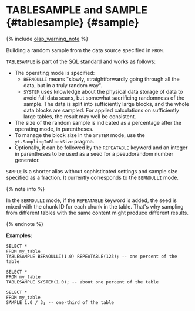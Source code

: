 # TABLESAMPLE and SAMPLE {#tablesample} {#sample}

{% include [olap_warning_note](../../../../../_includes/not_allow_for_olap_note.md) %}

Building a random sample from the data source specified in `FROM`.

`TABLESAMPLE` is part of the SQL standard and works as follows:

* The operating mode is specified:
  * `BERNOULLI` means "slowly, straightforwardly going through all the data, but in a truly random way".
  * `SYSTEM` uses knowledge about the physical data storage of data to avoid full data scans, but somewhat sacrificing randomness of the sample.
The data is split into sufficiently large blocks, and the whole data blocks are sampled. For applied calculations on sufficiently large tables, the result may well be consistent.
* The size of the random sample is indicated as a percentage after the operating mode, in parentheses.
* To manage the block size in the `SYSTEM` mode, use the `yt.SamplingIoBlockSize` pragma.
* Optionally, it can be followed by the `REPEATABLE` keyword and an integer in parentheses to be used as a seed for a pseudorandom number generator.

`SAMPLE` is a shorter alias without sophisticated settings and sample size specified as a fraction. It currently corresponds to the `BERNOULLI` mode.

{% note info %}

In the `BERNOULLI` mode, if the `REPEATABLE` keyword is added, the seed is mixed with the chunk ID for each chunk in the table. That's why sampling from different tables with the same content might produce different results.

{% endnote %}

**Examples:**

```yql
SELECT *
FROM my_table
TABLESAMPLE BERNOULLI(1.0) REPEATABLE(123); -- one percent of the table
```

```yql
SELECT *
FROM my_table
TABLESAMPLE SYSTEM(1.0); -- about one percent of the table
```

```yql
SELECT *
FROM my_table
SAMPLE 1.0 / 3; -- one-third of the table
```

